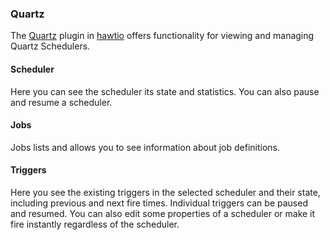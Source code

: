 ### Quartz

The [Quartz](#/quartz/schedulers/) plugin in [hawtio](http://hawt.io "hawtio") offers functionality for viewing and managing Quartz Schedulers.

#### Scheduler
Here you can see the scheduler its state and statistics. You can also pause and resume a scheduler.

#### Jobs
Jobs lists and allows you to see information about job definitions.

#### Triggers
Here you see the existing triggers in the selected scheduler and their state, including previous and next fire times. Individual triggers can be paused and resumed. 
You can also edit some properties of a scheduler or make it fire instantly regardless of the scheduler.
 

